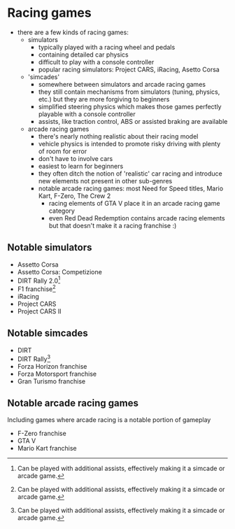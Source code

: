 # Racing games

- there are a few kinds of racing games:
  - simulators
    - typically played with a racing wheel and pedals
    - containing detailed car physics
    - difficult to play with a console controller
    - popular racing simulators: Project CARS, iRacing, Asetto Corsa
  - 'simcades'
    - somewhere between simulators and arcade racing games
    - they still contain mechanisms from simulators (tuning, physics, etc.) but they are more forgiving to beginners
    - simplified steering physics which makes those games perfectly playable with a console controller
    - assists, like traction control, ABS or assisted braking are available
  - arcade racing games
    - there's nearly nothing realistic about their racing model
    - vehicle physics is intended to promote risky driving with plenty of room for error
    - don't have to involve cars
    - easiest to learn for beginners
    - they often ditch the notion of 'realistic' car racing and introduce new elements not present in other sub-genres
    - notable arcade racing games: most Need for Speed titles, Mario Kart, F-Zero, The Crew 2
      - racing elements of GTA V place it in an arcade racing game category
      - even Red Dead Redemption contains arcade racing elements but that doesn't make it a racing franchise :)

## Notable simulators

- Assetto Corsa
- Assetto Corsa: Competizione
- DIRT Rally 2.0[^1]
- F1 franchise[^1]
- iRacing
- Project CARS
- Project CARS II

## Notable simcades

- DIRT
- DIRT Rally[^1]
- Forza Horizon franchise
- Forza Motorsport franchise
- Gran Turismo franchise

## Notable arcade racing games

Including games where arcade racing is a notable portion of gameplay

- F-Zero franchise
- GTA V
- Mario Kart franchise

[^1]: Can be played with additional assists, effectively making it a simcade or arcade game.